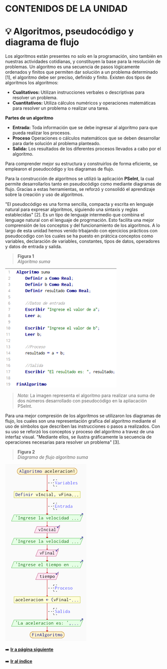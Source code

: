 # CONTENIDOS DE LA UNIDAD
# 💡 Algoritmos, pseudocódigo y diagrama de flujo 
Los algoritmos están presentes no solo en la programación, sino también en nuestras actividades cotidianas, 
y constituyen la base para la resolución de problemas. Un algoritmo es una secuencia de pasos lógicamente ordenados 
y finitos que permiten dar solución a un problema determinado [1], el algoritmo debe ser preciso, definido y finito. Existen dos tipos de algoritmos los algoritmos:
* **Cualitativos:**  Utilizan instrucciones verbales o descriptivas para resolver un problema. 
* **Cuantitativos:**  Utiliza cálculos numéricos y operaciones matemáticas para resolver un problema o realizar una tarea.

**Partes de un algoritmo**
* **Entrada:**  Toda información que se debe ingresar al algoritmo para que pueda realizar los procesos. 
* **Proceso**  Operaciones o cálculos matemáticos que se deben desarrollar para darle solución al problema planteado.
* **Salida:**  Los resultados de los diferentes procesos llevados a cabo por el algoritmo.


Para comprender mejor su estructura y construirlos 
de forma eficiente, se emplearon el pseudocódigo y los diagramas de flujo. <br>

Para la construcción de algoritmos se utilizó la aplicación **PSeInt**, la cual permite desarrollarlos tanto en pseudocódigo
como mediante diagramas de flujo. Gracias a estas herramientas, se reforzó y consolidó el aprendizaje sobre la creación
y uso de algoritmos. <br>

"El pseudocódigo es una forma sencilla, compacta y escrita en lenguaje natural para expresar algoritmos, siguiendo una
sintaxis y reglas establecidas" [2]. Es un tipo de lenguaje intermedio que combina el lenguage natural con el lenguaje de progrmación. Esto facilita una mejor comprensión de los conceptos y del funcionamiento de los 
algoritmos. A lo largo de esta unidad hemos venido trbajando con ejercicios prácticos con pseudocodigo con los cuales se ha puesto en prátcica conceptos como variables, declaración de variables, constantes, tipos de datos, operadores y datos de  entrada y salida.

> **Figura 1** <br>
*Algoritmo suma*


![Algoritmo Suma](/img/suma.png) <br>

> *Nota:* La imagen representa el algoritmo para realizar una suma de dos números desarrollado con pseudocódigo en la apliacación PSeInt.

Para una mejor compresión de los algoritmos se utilizaron los diagramas de flujo, los cuales son una representación grafica del algoritmo mediante el uso de símbolos que describen las instrucciones o pasos a realizados. Con su uso se reforzó los conceptos y proceso del algoritmo a travez de una interfaz visual.
"Mediante ellos, se ilustra gráficamente la secuencia de operaciones necesarias para resolver un problema" [3]. <br>

> **Figura 2** <br>
*Diagrama de flujo algoritmo suma*


![Algoritmo Suma](/img/diagramaFlujo.png) <br> 



➡️ [**Ir a página siguiente**](/unidad1/contenidosUnidad/programacionBloques.md)

➡️ [**Ir al índice**](/index.md)

